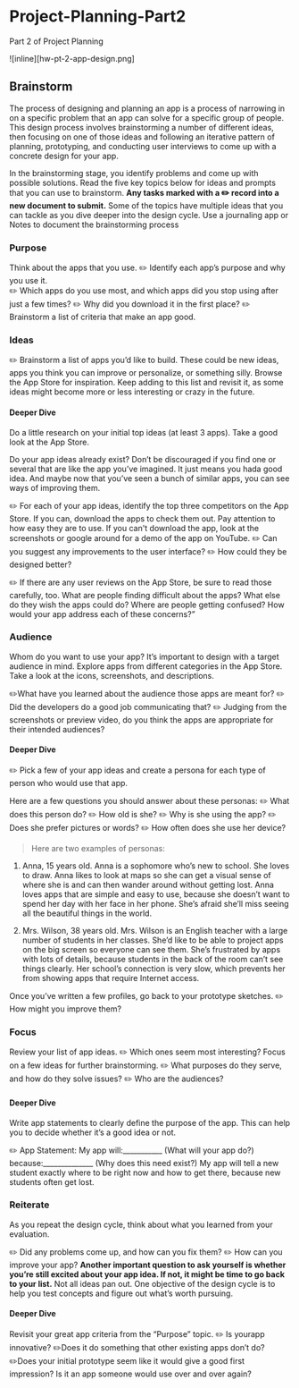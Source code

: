 # Project-Planning-Part2
Part 2 of Project Planning


![inline][hw-pt-2-app-design.png]

## Brainstorm


The process of designing and planning an app is a process of narrowing in on a specific problem that an app can solve for a specific group of people. This design process involves brainstorming a number of different ideas, then focusing on one of those ideas and following an iterative pattern of planning, prototyping, and conducting user interviews to come up with a concrete design for your app.

In the brainstorming stage, you identify problems and come up with possible solutions.
Read the five key topics below for ideas and prompts that you can use to brainstorm. **Any tasks marked with a ✏️ record into a new document to submit.**  Some of the topics have multiple ideas that you can tackle as you dive deeper into the design cycle. Use a journaling app or Notes to document the brainstorming process

### Purpose

Think about the apps that you use.
✏️ Identify each app’s purpose and why you use it.  
✏️ Which apps do you use most, and which apps did you stop using after just a few times? 
✏️ Why did you download it in the first place?
✏️ Brainstorm a list of criteria that make an app good.

### Ideas

✏️ Brainstorm a list of apps you’d like to build. These could be new ideas, apps you think you can improve or personalize, or something silly. Browse the App Store for inspiration. Keep adding to this list and revisit it, as some ideas might become more or less interesting or crazy in the future.

#### Deeper Dive
Do a little research on your initial top ideas (at least 3 apps). Take ​​a good look at the App Store.  

Do your app ideas already exist? Don’t be discouraged if you find one or several that are like the app you’ve imagined. It just means you had ​a good idea. And maybe now that you’ve seen a bunch of similar apps, you can see ways of improving them.

✏️ For each of your app ideas, identify the top three competitors on the App Store. 
If you can, download the apps to check them out. Pay attention to how easy they are to use. If you can't download the app, look at the screenshots or google around for a demo of the app on YouTube.
✏️ Can you suggest any improvements to the user interface?
✏️ How could ​​they be designed better?

✏️ If there are any user reviews on the App Store, be sure to read those carefully, too. What are people finding difficult about the apps?  What else ​do they wish the apps could do? Where are people getting confused? How would your app address each of these concerns?”

### Audience 

Whom do you want to use your app? It’s important ​​to design with a target audience in mind. Explore apps from different categories in the App Store. Take a look at the icons, screenshots, and descriptions. 

✏️What have you learned about the audience those apps are meant for?
✏️ Did the developers do a good job communicating that? 
✏️ Judging from the screenshots or preview video, do you think the apps are appropriate for their intended audiences?


#### Deeper Dive
 ✏️ Pick a few of your app ideas and create a persona for each type of person who would use that app. 

Here are a few questions you should answer about these personas:
✏️ What does this person do? 
✏️ How old is she? 
✏️ Why is she using the app? 
✏️ Does she prefer pictures or words?
✏️ How often does she use her device?

> Here are two examples of personas:
1. Anna, 15 years old. Anna is a sophomore who’s new to school. She loves to draw. Anna likes to look at maps so she can get a visual sense of where she is and can then wander around without getting lost. Anna loves apps that are simple and easy to use, because she doesn’t want to spend her day with her face in her phone. She’s afraid she’ll miss seeing all the beautiful things in the world.

2. Mrs. Wilson, 38 years old. Mrs. Wilson is an English teacher with a large number of students in her classes. She’d like to be able to project apps on the big screen so everyone can see them. She’s frustrated by apps with lots of details, because students in the back of the room can’t see things clearly. Her school’s connection is very slow, which prevents her from showing apps that require Internet access.

Once you’ve written a few profiles, go back to your prototype sketches. 
✏️ How might you improve them?

### Focus
Review your list of app ideas. 
✏️ Which ones seem most interesting? Focus on a few ideas for further brainstorming. ✏️ What purposes do they serve, and how do they solve issues? 
✏️ Who are the audiences?

#### Deeper Dive

Write app statements to clearly define the purpose of the app. This can help you to decide whether it’s a good idea or not. 

✏️ App Statement:
My app will:___________ (What will your app do?)
because:______________ (Why does this need exist?)
My app will tell a new student exactly where to be right now and how to get there, because new students often get lost.


### Reiterate
As you repeat the design cycle, think about what you learned from your evaluation.

✏️ Did any problems come up, and how can you fix them?
✏️ How can you improve your app?
**Another important question to ask yourself is whether you’re still excited about your app idea. If not, it might be time to go back to your list.** Not all ideas pan out. One objective of the design cycle is to help you test concepts and figure out what’s worth pursuing.

#### Deeper Dive
Revisit your great app criteria from the “Purpose” topic. 
✏️ Is your ​app innovative?
✏️Does it do something that other existing apps don’t do? 
✏️Does your initial prototype seem like it would give a ​good first impression? Is it an app someone would use over and over again?
